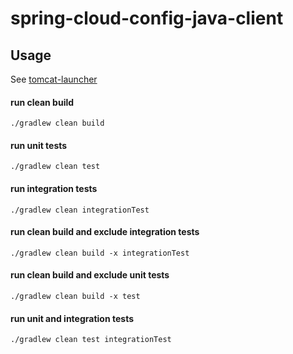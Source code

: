 # spring-cloud-config-java-client

## Usage
See [tomcat-launcher](https://github.com/pivotalservices/tomcat-launcher)


#### run clean build

    ./gradlew clean build

#### run unit tests

    ./gradlew clean test

#### run integration tests

    ./gradlew clean integrationTest

#### run clean build and exclude integration tests

    ./gradlew clean build -x integrationTest

#### run clean build and exclude unit tests

    ./gradlew clean build -x test

#### run unit and integration tests

    ./gradlew clean test integrationTest
